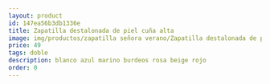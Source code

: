 ```yaml
---
layout: product
id: 147ea56b3db1336e
title: Zapatilla destalonada de piel cuña alta
image: img/productos/zapatilla señora verano/Zapatilla destalonada de piel cuña alta=49=doble=blanco azul marino burdeos rosa beige rojo.webp
price: 49
tags: doble
description: blanco azul marino burdeos rosa beige rojo
order: 0
---
```

